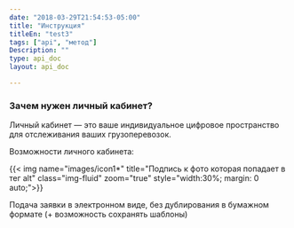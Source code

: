 ```yaml
---
date: "2018-03-29T21:54:53-05:00"
title: "Инструкция"
titleEn: "test3"
tags: ["api", "метод"]
Description: ""
type: api_doc
layout: api_doc

---
```


### Зачем нужен личный кабинет?

Личный кабинет — это ваше индивидуальное цифровое пространство для отслеживания ваших грузоперевозок.

Возможности личного кабинета:

{{< img name="images/icon1*" title="Подпись к фото которая попадает в тег alt" class="img-fluid" zoom="true" style="width:30%; margin: 0 auto;">}}

Подача заявки в электронном виде, без дублирования 
в бумажном формате (+ возможность сохранять шаблоны)
